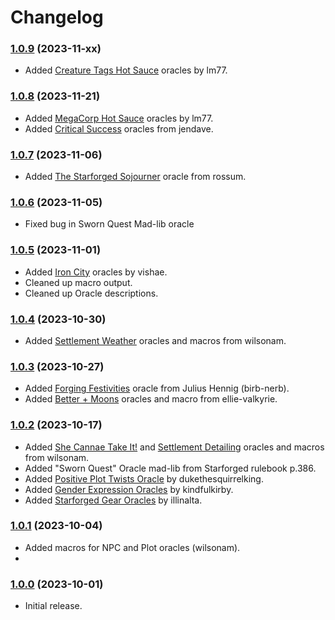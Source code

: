 # Changelog

### [1.0.9](https://github.com/jendave/starforged-custom-oracles/commits/main) (2023-11-xx)

* Added [Creature Tags Hot Sauce](https://abalone-cushion-e6c.notion.site/Creature-Tags-Hot-Sauce-eae6966d71524611a17e68a4d425ba9b) oracles by lm77.

### [1.0.8](https://github.com/jendave/starforged-custom-oracles/commits/main) (2023-11-21)

* Added [MegaCorp Hot Sauce](https://abalone-cushion-e6c.notion.site/MegaCorp-Hot-Sauce-214602dd86d04a5887f6c28ba879660c) oracles by lm77.
* Added [Critical Success](https://docs.google.com/document/d/1e7l2P7ZtNqcur_kvyMJnrUsZ0EmwE61l4MBQ4N6o_PA/edit?usp=sharing) oracles from jendave.

### [1.0.7](https://github.com/jendave/starforged-custom-oracles/commits/main) (2023-11-06)

* Added [The Starforged Sojourner](https://rossum.itch.io/the-starforged-sojourner) oracle from rossum.

### [1.0.6](https://github.com/jendave/starforged-custom-oracles/commits/main) (2023-11-05)

* Fixed bug in Sworn Quest Mad-lib oracle

### [1.0.5](https://github.com/jendave/starforged-custom-oracles/commits/main) (2023-11-01)

* Added [Iron City](https://vishae.itch.io/ironcity-district-generator) oracles by vishae.
* Cleaned up macro output.
* Cleaned up Oracle descriptions.

### [1.0.4](https://github.com/jendave/starforged-custom-oracles/commits/main) (2023-10-30)

* Added [Settlement Weather](https://wilsonam.itch.io/settlement-weather-oracles-for-starforged) oracles and macros from wilsonam.

### [1.0.3](https://github.com/jendave/starforged-custom-oracles/commits/main) (2023-10-27)

* Added [Forging Festivities](https://birb-nerb.itch.io/forging-festivities-oracle-starforged) oracle from Julius Hennig (birb-nerb).
* Added [Better + Moons](https://ellie-valkyrie.itch.io/sfbm) oracles and macro from ellie-valkyrie.

### [1.0.2](https://github.com/jendave/starforged-custom-oracles/commits/main) (2023-10-17)

* Added [She Cannae Take It!](https://wilsonam.itch.io/she-cannae-take-it) and [Settlement Detailing](https://wilsonam.itch.io/settlement-detailing-for-starforged) oracles and macros from wilsonam.
* Added "Sworn Quest" Oracle mad-lib from Starforged rulebook p.386.
* Added [Positive Plot Twists Oracle](https://discord.com/channels/437120373436186625/473169644698468352/1128160532113932349) by dukethesquirrelking.
* Added [Gender Expression Oracles](https://gender-oracle.neocities.org) by kindfulkirby.
* Added [Starforged Gear Oracles](https://illinalta.itch.io/starforged-gear-oracle) by illinalta.

### [1.0.1](https://github.com/jendave/starforged-custom-oracles/commits/main) (2023-10-04)

* Added macros for NPC and Plot oracles (wilsonam).
* 
### [1.0.0](https://github.com/jendave/starforged-custom-oracles/commits/main) (2023-10-01)

* Initial release.
